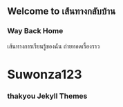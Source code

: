 ## Welcome to เส้นทางกลับบ้าน 

### Way Back Home

เส้นทางการเรียนรู้ของฉัน ถ่ายทอดเรื่องราว

#  Suwonza123

### thakyou Jekyll Themes
